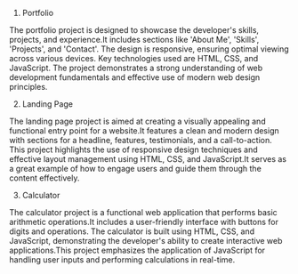 1. Portfolio
   
The portfolio project is designed to showcase the developer's skills, projects, and experience.It includes sections like 'About Me', 'Skills', 'Projects', and 'Contact'. The design is responsive, ensuring optimal viewing across various devices. 
Key technologies used are HTML, CSS,
and JavaScript. The project demonstrates a strong understanding of web development fundamentals and effective use of modern web design principles.

2. Landing Page

The landing page project is aimed at creating a visually appealing and functional entry point for a website.It features a clean and modern design with sections for a headline, features, testimonials, and a call-to-action.
This project highlights the use of responsive design techniques and effective layout management using HTML, CSS, and JavaScript.It serves as a great example of how to engage users and guide them through the content effectively.

3. Calculator
   
The calculator project is a functional web application that performs basic arithmetic operations.It includes a user-friendly interface with buttons for digits and operations. The calculator is built using HTML, CSS, and JavaScript, demonstrating the developer's ability to create interactive web applications.This project emphasizes the application of JavaScript for handling user inputs and performing calculations in real-time.
